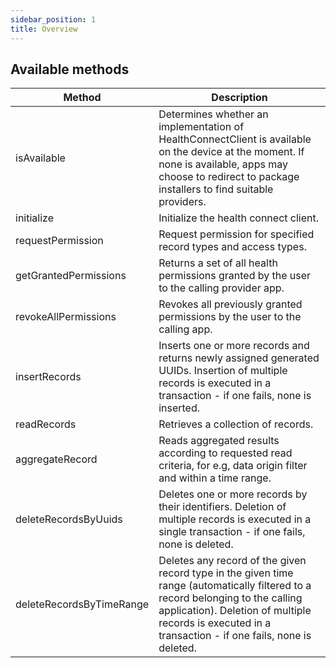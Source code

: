 ```yaml
---
sidebar_position: 1
title: Overview
---
```


## Available methods

| **Method**               | **Description**                                                                                                                                                                                                                           |
| ------------------------ | ----------------------------------------------------------------------------------------------------------------------------------------------------------------------------------------------------------------------------------------- |
| isAvailable              | Determines whether an implementation of HealthConnectClient is available on the device at the moment. If none is available, apps may choose to redirect to package installers to find suitable providers.                                 |
| initialize               | Initialize the health connect client.                                                                                                                                                                                                     |
| requestPermission        | Request permission for specified record types and access types.                                                                                                                                                                           |
| getGrantedPermissions    | Returns a set of all health permissions granted by the user to the calling provider app.                                                                                                                                                  |
| revokeAllPermissions     | Revokes all previously granted permissions by the user to the calling app.                                                                                                                                                                |
| insertRecords            | Inserts one or more records and returns newly assigned generated UUIDs. Insertion of multiple records is executed in a transaction - if one fails, none is inserted.                                                                      |
| readRecords              | Retrieves a collection of records.                                                                                                                                                                                                        |
| aggregateRecord          | Reads aggregated results according to requested read criteria, for e.g, data origin filter and within a time range.                                                                                                                       |
| deleteRecordsByUuids     | Deletes one or more records by their identifiers. Deletion of multiple records is executed in a single transaction - if one fails, none is deleted.                                                                                       |
| deleteRecordsByTimeRange | Deletes any record of the given record type in the given time range (automatically filtered to a record belonging to the calling application). Deletion of multiple records is executed in a transaction - if one fails, none is deleted. |
